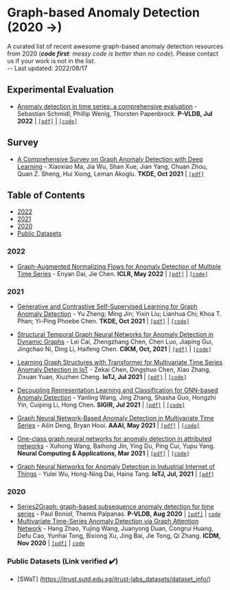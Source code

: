 # Graph-based Anomaly Detection (2020 &rarr;)
A curated list of recent awesome graph-based anomaly detection resources from 2020 (***code first***: _messy code is better than no code_). Please contact us if your work is not in the list.  
-- Last updated: 2022/08/17  


## Experimental Evaluation

- [Anomaly detection in time series: a comprehensive evaluation](https://dl.acm.org/doi/10.14778/3538598.3538602) - Sebastian Schmidl, Phillip Wenig, Thorsten Papenbrock. **P-VLDB, Jul 2022**  | [`[pdf]`](https://www.vldb.org/pvldb/vol15/p1779-wenig.pdf) | [`[code]`](https://hpi-information-systems.github.io/timeeval-evaluation-paper/)

## Survey
- [A Comprehensive Survey on Graph Anomaly Detection with Deep Learning](https://ieeexplore.ieee.org/abstract/document/9565320) - Xiaoxiao Ma, Jia Wu, Shan Xue, Jian Yang, Chuan Zhou, Quan Z. Sheng, Hui Xiong, Leman Akoglu. **TKDE, Oct 2021**  | [`[pdf]`](https://arxiv.org/pdf/2106.07178.pdf)    


## Table of Contents
- [2022](#2022)
- [2021](#2021)
- [2020](#2020)
- [Public Datasets](#public-datasets-link-verified-heavy_check_mark)

### 2022
- [Graph-Augmented Normalizing Flows for Anomaly Detection of Multiple Time Series](https://arxiv.org/abs/2202.07857) - Enyan Dai, Jie Chen. **ICLR, May 2022**  | [`[pdf]`](https://arxiv.org/pdf/2202.07857.pdf) |  [`[code]`](https://github.com/EnyanDai/GANF)


### 2021

- [Generative and Contrastive Self-Supervised Learning for Graph Anomaly Detection](https://ieeexplore.ieee.org/abstract/document/9568697) - Yu Zheng; Ming Jin; Yixin Liu; Lianhua Chi; Khoa T. Phan; Yi-Ping Phoebe Chen. **TKDE, Oct 2021**  | [`[pdf]`](https://arxiv.org/pdf/2108.09896.pdf) |  [`[code]`](https://github.com/KimMeen/SL-GAD)  
- [Structural Temporal Graph Neural Networks for Anomaly Detection in Dynamic Graphs](https://dl.acm.org/doi/abs/10.1145/3459637.3481955) - Lei Cai, Zhengzhang Chen, Chen Luo, Jiaping Gui, Jingchao Ni, Ding Li, Haifeng Chen. **CIKM, Oct, 2021**   | [`[pdf]`](https://arxiv.org/pdf/2005.07427.pdf) |  [`[code]`](https://github.com/KnowledgeDiscovery/StrGNN)  
- [Learning Graph Structures with Transformer for Multivariate Time Series Anomaly Detection in IoT](https://ieeexplore.ieee.org/abstract/document/9497343) - Zekai Chen, Dingshuo Chen, Xiao Zhang, Zixuan Yuan, Xiuzhen Cheng. **IoTJ, Jul 2021**  | [`[pdf]`](https://arxiv.org/pdf/2104.03466.pdf) |  [`[code]`](https://github.com/ZEKAICHEN/GTA)  
- [Decoupling Representation Learning and Classification for GNN-based Anomaly Detection](https://dl.acm.org/doi/abs/10.1145/3404835.3462944) - Yanling Wang, Jing Zhang, Shasha Guo, Hongzhi Yin,  Cuiping Li, Hong Chen. **SIGIR, Jul 2021**  | [`[pdf]`](https://xiaojingzi.github.io/publications/SIGIR21-Wang-et-al-decoupled-GNN.pdf) |  [`[code]`](https://github.com/wyl7/DCI-pytorch)  
- [Graph Neural Network-Based Anomaly Detection in Multivariate Time Series](https://ojs.aaai.org/index.php/AAAI/article/view/16523) - Ailin Deng, Bryan Hooi. **AAAI, May 2021**  | [`[pdf]`](https://ojs.aaai.org/index.php/AAAI/article/view/16523/16330) |  [`[code]`](https://github.com/d-ailin/GDN)  
- [One-class graph neural networks for anomaly detection in attributed networks](https://link.springer.com/article/10.1007/s00521-021-05924-9) - Xuhong Wang, Baihong Jin, Ying Du, Ping Cui, Yupu Yang. **Neural Computing & Applications, Mar 2021**  | [`[pdf]`](https://arxiv.org/pdf/2002.09594.pdf) |  [`[code]`](https://github.com/WangXuhongCN/OCGNN)  


- [Graph Neural Networks for Anomaly Detection in Industrial Internet of Things](https://ieeexplore.ieee.org.remotexs.ntu.edu.sg/abstract/document/9471816) - Yulei Wu, Hong-Ning Dai, Haina Tang. **IoTJ, Jul, 2021** | [`[pdf]`](https://ore.exeter.ac.uk/repository/bitstream/handle/10871/126468/GNN_AD_IIoT_Final.pdf?sequence=1)  


### 2020
- [Series2Graph: graph-based subsequence anomaly detection for time series](https://dl.acm.org/doi/10.14778/3407790.3407792) - Paul Boniol, Themis Palpanas. **P-VLDB, Aug 2020**  | [`[pdf]`](http://www.vldb.org/pvldb/vol13/p1821-boniol.pdf)  | [`code`](https://helios2.mi.parisdescartes.fr/~themisp/series2graph/)
- [Multivariate Time-Series Anomaly Detection via Graph Attention Network](https://ieeexplore.ieee.org.remotexs.ntu.edu.sg/abstract/document/9338317) - Hang Zhao, Yujing Wang, Juanyong Duan, Congrui Huang, Defu Cao, Yunhai Tong, Bixiong Xu, Jing Bai, Jie Tong, Qi Zhang. **ICDM, Nov 2020**  | [`[pdf]`](https://arxiv.org/pdf/2009.02040.pdf)  | [`code`](https://github.com/ML4ITS/mtad-gat-pytorch)

### Public Datasets (Link verified :heavy_check_mark:)
- [SWaT] (https://itrust.sutd.edu.sg/itrust-labs_datasets/dataset_info/)   


